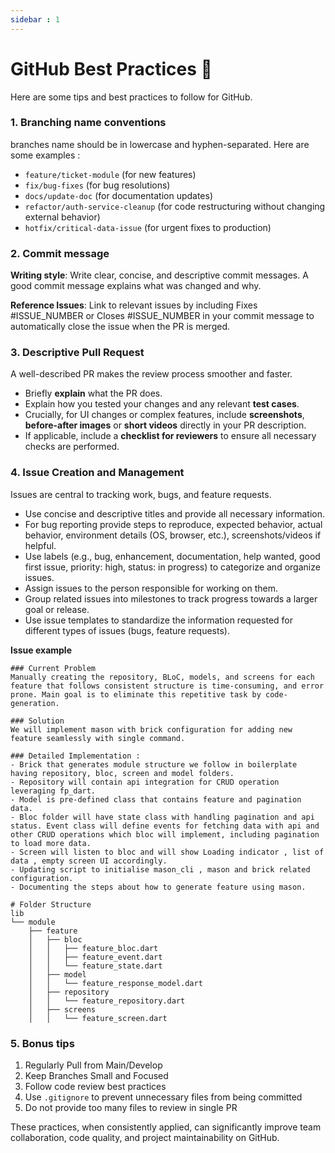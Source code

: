 ```yaml
---
sidebar : 1
---
```


# GitHub Best Practices 🌳

Here are some tips and best practices to follow for GitHub.

### 1. Branching name conventions

branches name should be in lowercase and hyphen-separated.
Here are some examples :
- `feature/ticket-module` (for new features)
- `fix/bug-fixes` (for bug resolutions)
- `docs/update-doc` (for documentation updates)
- `refactor/auth-service-cleanup` (for code restructuring without changing external behavior)
- `hotfix/critical-data-issue` (for urgent fixes to production)

### 2. Commit message

**Writing style**: Write clear, concise, and descriptive commit messages. A good commit message explains what was changed and why.

**Reference Issues**: Link to relevant issues by including Fixes #ISSUE_NUMBER or Closes #ISSUE_NUMBER in your commit message to automatically close the issue when the PR is merged.

### 3. Descriptive Pull Request

A well-described PR makes the review process smoother and faster.

- Briefly **explain** what the PR does.
- Explain how you tested your changes and any relevant **test cases**.
- Crucially, for UI changes or complex features, include **screenshots**, **before-after images** or **short videos** directly in your PR description.
- If applicable, include a **checklist for reviewers** to ensure all necessary checks are performed.

### 4. Issue Creation and Management

Issues are central to tracking work, bugs, and feature requests.

- Use concise and descriptive titles and provide all necessary information.
- For bug reporting provide steps to reproduce, expected behavior, actual behavior, environment details (OS, browser, etc.), screenshots/videos if helpful.
- Use labels (e.g., bug, enhancement, documentation, help wanted, good first issue, priority: high, status: in progress) to categorize and organize issues.
- Assign issues to the person responsible for working on them.
- Group related issues into milestones to track progress towards a larger goal or release.
- Use issue templates to standardize the information requested for different types of issues (bugs, feature requests).

**Issue example**

```
### Current Problem
Manually creating the repository, BLoC, models, and screens for each feature that follows consistent structure is time-consuming, and error prone. Main goal is to eliminate this repetitive task by code-generation. 

### Solution
We will implement mason with brick configuration for adding new feature seamlessly with single command.

### Detailed Implementation : 
- Brick that generates module structure we follow in boilerplate having repository, bloc, screen and model folders.
- Repository will contain api integration for CRUD operation leveraging fp_dart.
- Model is pre-defined class that contains feature and pagination data.
- Bloc folder will have state class with handling pagination and api status. Event class will define events for fetching data with api and other CRUD operations which bloc will implement, including pagination to load more data.
- Screen will listen to bloc and will show Loading indicator , list of data , empty screen UI accordingly.
- Updating script to initialise mason_cli , mason and brick related configuration. 
- Documenting the steps about how to generate feature using mason.

# Folder Structure
lib  
└── module  
    ├── feature  
    │   ├── bloc  
    │   │   ├── feature_bloc.dart  
    │   │   ├── feature_event.dart  
    │   │   └── feature_state.dart  
    │   ├── model  
    │   │   └── feature_response_model.dart  
    │   ├── repository  
    │   │   └── feature_repository.dart  
    │   ├── screens  
    │   │   └── feature_screen.dart  
```                          

### 5. Bonus tips

1. Regularly Pull from Main/Develop
2. Keep Branches Small and Focused
3. Follow code review best practices
4. Use `.gitignore` to prevent unnecessary files from being committed
5. Do not provide too many files to review in single PR

These practices, when consistently applied, can significantly improve team collaboration, code quality, and project maintainability on GitHub.
